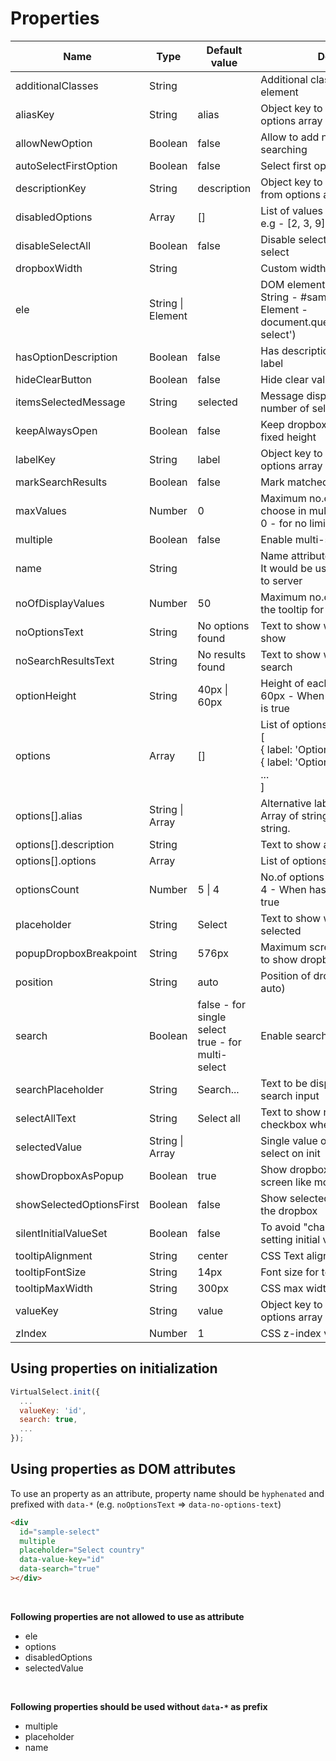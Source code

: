 # Properties

| Name                     | Type              | Default value                                          | Description                                                                                                           |
| ------------------------ | ----------------- | ------------------------------------------------------ | --------------------------------------------------------------------------------------------------------------------- |
| additionalClasses        | String            |                                                        | Additional classes for wrapper element                                                                                |
| aliasKey                 | String            | alias                                                  | Object key to use to get alias from options array                                                                     |
| allowNewOption           | Boolean           | false                                                  | Allow to add new option by searching                                                                                  |
| autoSelectFirstOption    | Boolean           | false                                                  | Select first option by default on load                                                                                |
| descriptionKey           | String            | description                                            | Object key to use to get description from options array                                                               |
| disabledOptions          | Array             | []                                                     | List of values to disable options <br/>e.g - [2, 3, 9]                                                                |
| disableSelectAll         | Boolean           | false                                                  | Disable select all feature of multiple select                                                                         |
| dropboxWidth             | String            |                                                        | Custom width for dropbox                                                                                              |
| ele                      | String \| Element |                                                        | DOM element to initialize plugin<br/>String - #sample-select <br/>Element - document.querySelector('#sample-select')  |
| hasOptionDescription     | Boolean           | false                                                  | Has description to show along with label                                                                              |
| hideClearButton          | Boolean           | false                                                  | Hide clear value button                                                                                               |
| itemsSelectedMessage     | String            | selected                                               | Message display next to the number of selected items                                                                  |
| keepAlwaysOpen           | Boolean           | false                                                  | Keep dropbox always open with fixed height                                                                            |
| labelKey                 | String            | label                                                  | Object key to use to get label from options array                                                                     |
| markSearchResults        | Boolean           | false                                                  | Mark matched term in label                                                                                            |
| maxValues                | Number            | 0                                                      | Maximum no.of options allowed to choose in multiple select<br>0 - for no limit                                        |
| multiple                 | Boolean           | false                                                  | Enable multi-select                                                                                                   |
| name                     | String            |                                                        | Name attribute for hidden input<br>It would be useful for form submit to server                                       |
| noOfDisplayValues        | Number            | 50                                                     | Maximum no.of values to show in the tooltip for multi-select                                                          |
| noOptionsText            | String            | No options found                                       | Text to show when no options to show                                                                                  |
| noSearchResultsText      | String            | No results found                                       | Text to show when no results on search                                                                                |
| optionHeight             | String            | 40px \| 60px                                           | Height of each dropdown options <br/>60px - When hasOptionDescription is true                                         |
| options                  | Array             | []                                                     | List of options <br/>[<br/> { label: 'Option 1', value: '1' }, <br/> { label: 'Option 2', value: '2' }<br/> ...<br/>] |
| options[].alias          | String \| Array   |                                                        | Alternative labels to use on search.<br/>Array of string or comma separated string.                                   |
| options[].description    | String            |                                                        | Text to show along with label                                                                                         |
| options[].options        | Array             |                                                        | List of options for option group                                                                                      |
| optionsCount             | Number            | 5 \| 4                                                 | No.of options to show on viewport <br/>4 - When hasOptionDescription is true                                          |
| placeholder              | String            | Select                                                 | Text to show when no options selected                                                                                 |
| popupDropboxBreakpoint   | String            | 576px                                                  | Maximum screen width that allowed to show dropbox as popup                                                            |
| position                 | String            | auto                                                   | Position of dropbox (top, bottom, auto)                                                                               |
| search                   | Boolean           | false - for single select <br/>true - for multi-select | Enable search feature                                                                                                 |
| searchPlaceholder        | String            | Search...                                              | Text to be displayed inside the search input                                                                          |
| selectAllText            | String            | Select all                                             | Text to show near select all checkbox when search is disabled                                                         |
| selectedValue            | String \| Array   |                                                        | Single value or array of values to select on init                                                                     |
| showDropboxAsPopup       | Boolean           | true                                                   | Show dropbox as popup on small screen like mobile                                                                     |
| showSelectedOptionsFirst | Boolean           | false                                                  | Show selected options at the top of the dropbox                                                                       |
| silentInitialValueSet    | Boolean           | false                                                  | To avoid "change event" trigger on setting initial value                                                              |
| tooltipAlignment         | String            | center                                                 | CSS Text alignment for tooltip                                                                                        |
| tooltipFontSize          | String            | 14px                                                   | Font size for tooltip                                                                                                 |
| tooltipMaxWidth          | String            | 300px                                                  | CSS max width for tooltip                                                                                             |
| valueKey                 | String            | value                                                  | Object key to use to get value from options array                                                                     |
| zIndex                   | Number            | 1                                                      | CSS z-index value for dropbox                                                                                         |

## Using properties on initialization

```js
VirtualSelect.init({
  ...
  valueKey: 'id',
  search: true,
  ...
});
```

## Using properties as DOM attributes

To use an property as an attribute, property name should be `hyphenated` and prefixed with `data-*` (e.g. `noOptionsText` => `data-no-options-text`)

```html
<div
  id="sample-select"
  multiple
  placeholder="Select country"
  data-value-key="id"
  data-search="true"
></div>
```

<br>

**Following properties are not allowed to use as attribute**

- ele
- options
- disabledOptions
- selectedValue

<br>

**Following properties should be used without `data-*` as prefix**

- multiple
- placeholder
- name

